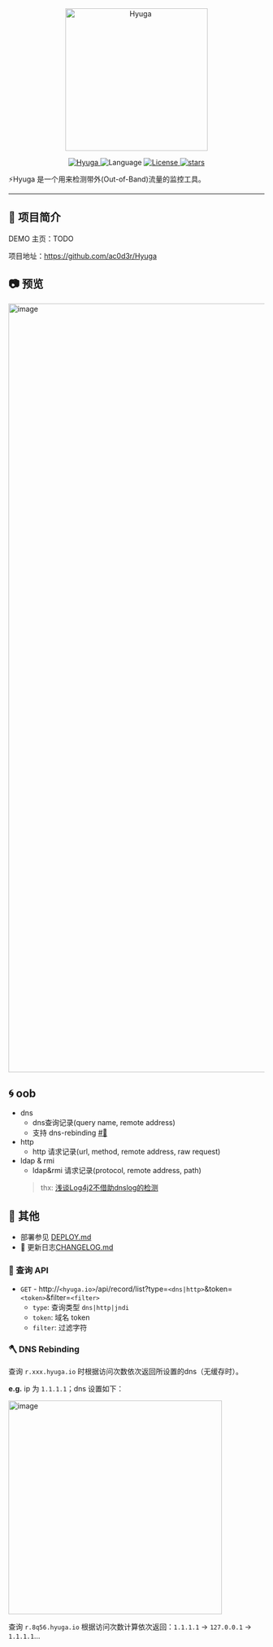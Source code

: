 <div align="center" >
    <img src="./docs/hyuga.png" width="280" alt="Hyuga" />
</div>
<p align="center">
    <a href="https://github.com/ac0d3r/Hyuga">
        <img alt="Hyuga" src="https://img.shields.io/badge/Hyuga-dev-yellow"/>
    </a>
    <img src="https://img.shields.io/badge/Language-Golang-blue" alt="Language" />
    <a href="https://github.com/ac0d3r/Hyuga/blob/master/LICENSE">
        <img alt="License" src="https://img.shields.io/github/license/ac0d3r/Hyuga"/>
    </a>
    <a href="https://github.com/ac0d3r/Hyuga/stargazers">
        <img alt="stars" src="https://img.shields.io/github/stars/ac0d3r/Hyuga"/>
    </a>
 </p>

⚡️Hyuga 是一个用来检测带外(Out-of-Band)流量的监控工具。

---
## 🎉 项目简介

DEMO 主页：TODO

项目地址：https://github.com/ac0d3r/Hyuga

## 📷 预览
<img width="1511" alt="image" src="https://user-images.githubusercontent.com/26270009/157201907-0c6d62b9-4232-457c-a7b4-9dcaee429bd1.png">



## 🌀 oob
- dns
    - dns查询记录(query name, remote address)
    - 支持 dns-rebinding [#🔗](https://github.com/ac0d3r/Hyuga#-dns-rebinding)
- http 
    - http 请求记录(url, method, remote address, raw request)
- ldap & rmi
    - ldap&rmi 请求记录(protocol, remote address, path) 
    > thx: [浅谈Log4j2不借助dnslog的检测](https://4ra1n.love/post/I_AYmmK2J/)

## 👀 其他
- 部署参见 [DEPLOY.md](./DEPLOY.md)
- 📝 更新日志[CHANGELOG.md](./CHANGELOG.md)

### 🚀 查询 API
- `GET` - http://`<hyuga.io>`/api/record/list?type=`<dns|http>`&token=`<token>`&filter=`<filter>`
    - `type`: 查询类型 `dns|http|jndi`
    - `token`: 域名 token
    - `filter`: 过滤字符

### 🪓 DNS Rebinding
查询 `r.xxx.hyuga.io` 时根据访问次数依次返回所设置的dns（无缓存时）。

**e.g.** ip 为 `1.1.1.1`；dns 设置如下：

<img width="420" alt="image" src="https://user-images.githubusercontent.com/26270009/157200281-06a3752b-5b48-45df-b0c4-864d7fc81b13.png">

查询 `r.8q56.hyuga.io` 根据访问次数计算依次返回：`1.1.1.1` -> `127.0.0.1` -> `1.1.1.1`...